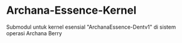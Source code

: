 # Archana-Essence-Kernel
Submodul untuk kernel esensial "ArchanaEssence-Dentv1" di sistem operasi Archana Berry
